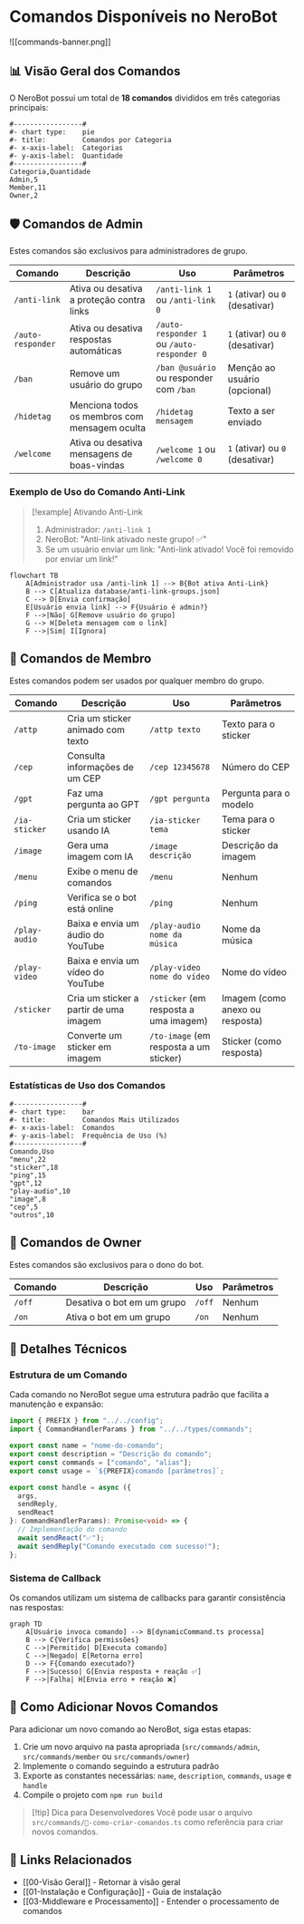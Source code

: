 # Comandos Disponíveis no NeroBot

![[commands-banner.png]]

## 📊 Visão Geral dos Comandos

O NeroBot possui um total de **18 comandos** divididos em três categorias principais:

```chartsview
#-----------------#
#- chart type:    pie
#- title:         Comandos por Categoria
#- x-axis-label:  Categorias
#- y-axis-label:  Quantidade
#-----------------#
Categoria,Quantidade
Admin,5
Member,11
Owner,2
```

## 🛡️ Comandos de Admin

Estes comandos são exclusivos para administradores de grupo.

| Comando | Descrição | Uso | Parâmetros |
|---------|-----------|-----|------------|
| `/anti-link` | Ativa ou desativa a proteção contra links | `/anti-link 1` ou `/anti-link 0` | `1` (ativar) ou `0` (desativar) |
| `/auto-responder` | Ativa ou desativa respostas automáticas | `/auto-responder 1` ou `/auto-responder 0` | `1` (ativar) ou `0` (desativar) |
| `/ban` | Remove um usuário do grupo | `/ban @usuário` ou responder com `/ban` | Menção ao usuário (opcional) |
| `/hidetag` | Menciona todos os membros com mensagem oculta | `/hidetag mensagem` | Texto a ser enviado |
| `/welcome` | Ativa ou desativa mensagens de boas-vindas | `/welcome 1` ou `/welcome 0` | `1` (ativar) ou `0` (desativar) |

### Exemplo de Uso do Comando Anti-Link

> [!example] Ativando Anti-Link
> 1. Administrador: `/anti-link 1`
> 2. NeroBot: "Anti-link ativado neste grupo! ✅"
> 3. Se um usuário enviar um link: "Anti-link ativado! Você foi removido por enviar um link!"

```mermaid
flowchart TB
    A[Administrador usa /anti-link 1] --> B{Bot ativa Anti-Link}
    B --> C[Atualiza database/anti-link-groups.json]
    C --> D[Envia confirmação]
    E[Usuário envia link] --> F{Usuário é admin?}
    F -->|Não| G[Remove usuário do grupo]
    G --> H[Deleta mensagem com o link]
    F -->|Sim| I[Ignora]
```

## 👤 Comandos de Membro

Estes comandos podem ser usados por qualquer membro do grupo.

| Comando | Descrição | Uso | Parâmetros |
|---------|-----------|-----|------------|
| `/attp` | Cria um sticker animado com texto | `/attp texto` | Texto para o sticker |
| `/cep` | Consulta informações de um CEP | `/cep 12345678` | Número do CEP |
| `/gpt` | Faz uma pergunta ao GPT | `/gpt pergunta` | Pergunta para o modelo |
| `/ia-sticker` | Cria um sticker usando IA | `/ia-sticker tema` | Tema para o sticker |
| `/image` | Gera uma imagem com IA | `/image descrição` | Descrição da imagem |
| `/menu` | Exibe o menu de comandos | `/menu` | Nenhum |
| `/ping` | Verifica se o bot está online | `/ping` | Nenhum |
| `/play-audio` | Baixa e envia um áudio do YouTube | `/play-audio nome da música` | Nome da música |
| `/play-video` | Baixa e envia um vídeo do YouTube | `/play-video nome do vídeo` | Nome do vídeo |
| `/sticker` | Cria um sticker a partir de uma imagem | `/sticker` (em resposta a uma imagem) | Imagem (como anexo ou resposta) |
| `/to-image` | Converte um sticker em imagem | `/to-image` (em resposta a um sticker) | Sticker (como resposta) |

### Estatísticas de Uso dos Comandos

```chartsview
#-----------------#
#- chart type:    bar
#- title:         Comandos Mais Utilizados
#- x-axis-label:  Comandos
#- y-axis-label:  Frequência de Uso (%)
#-----------------#
Comando,Uso
"menu",22
"sticker",18
"ping",15
"gpt",12
"play-audio",10
"image",8
"cep",5
"outros",10
```

## 👑 Comandos de Owner

Estes comandos são exclusivos para o dono do bot.

| Comando | Descrição | Uso | Parâmetros |
|---------|-----------|-----|------------|
| `/off` | Desativa o bot em um grupo | `/off` | Nenhum |
| `/on` | Ativa o bot em um grupo | `/on` | Nenhum |

## 🔧 Detalhes Técnicos

### Estrutura de um Comando

Cada comando no NeroBot segue uma estrutura padrão que facilita a manutenção e expansão:

```typescript
import { PREFIX } from "../../config";
import { CommandHandlerParams } from "../../types/commands";

export const name = "nome-do-comando";
export const description = "Descrição do comando";
export const commands = ["comando", "alias"];
export const usage = `${PREFIX}comando [parâmetros]`;

export const handle = async ({ 
  args, 
  sendReply, 
  sendReact 
}: CommandHandlerParams): Promise<void> => {
  // Implementação do comando
  await sendReact("✅");
  await sendReply("Comando executado com sucesso!");
};
```

### Sistema de Callback

Os comandos utilizam um sistema de callbacks para garantir consistência nas respostas:

```mermaid
graph TD
    A[Usuário invoca comando] --> B[dynamicCommand.ts processa]
    B --> C{Verifica permissões}
    C -->|Permitido| D[Executa comando]
    C -->|Negado| E[Retorna erro]
    D --> F{Comando executado?}
    F -->|Sucesso| G[Envia resposta + reação ✅]
    F -->|Falha| H[Envia erro + reação ❌]
```

## 🚀 Como Adicionar Novos Comandos

Para adicionar um novo comando ao NeroBot, siga estas etapas:

1. Crie um novo arquivo na pasta apropriada (`src/commands/admin`, `src/commands/member` ou `src/commands/owner`)
2. Implemente o comando seguindo a estrutura padrão
3. Exporte as constantes necessárias: `name`, `description`, `commands`, `usage` e `handle`
4. Compile o projeto com `npm run build`

> [!tip] Dica para Desenvolvedores
> Você pode usar o arquivo `src/commands/🤖-como-criar-comandos.ts` como referência para criar novos comandos.

## 🔗 Links Relacionados

- [[00-Visão Geral]] - Retornar à visão geral
- [[01-Instalação e Configuração]] - Guia de instalação
- [[03-Middleware e Processamento]] - Entender o processamento de comandos 